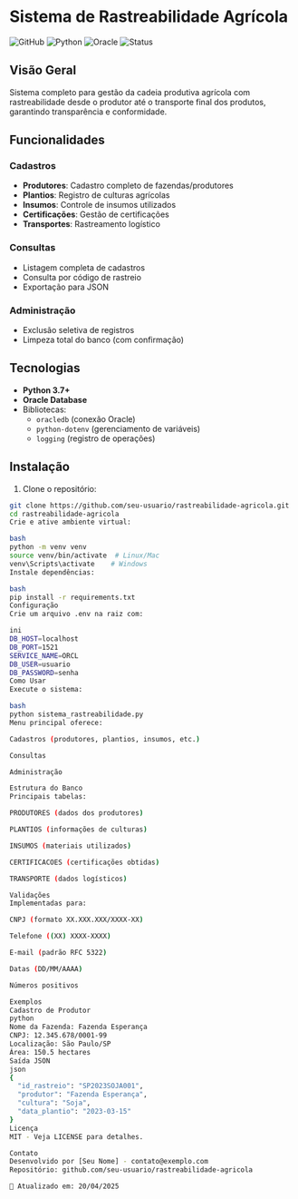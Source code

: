 # Sistema de Rastreabilidade Agrícola

![GitHub](https://img.shields.io/badge/license-MIT-blue) ![Python](https://img.shields.io/badge/python-3.7%2B-blue) ![Oracle](https://img.shields.io/badge/database-Oracle-red) ![Status](https://img.shields.io/badge/status-active-success)

## Visão Geral
Sistema completo para gestão da cadeia produtiva agrícola com rastreabilidade desde o produtor até o transporte final dos produtos, garantindo transparência e conformidade.

## Funcionalidades
### Cadastros
- **Produtores**: Cadastro completo de fazendas/produtores
- **Plantios**: Registro de culturas agrícolas
- **Insumos**: Controle de insumos utilizados
- **Certificações**: Gestão de certificações
- **Transportes**: Rastreamento logístico

### Consultas
- Listagem completa de cadastros
- Consulta por código de rastreio
- Exportação para JSON

### Administração
- Exclusão seletiva de registros
- Limpeza total do banco (com confirmação)

## Tecnologias
- **Python 3.7+**
- **Oracle Database**
- Bibliotecas:
  - `oracledb` (conexão Oracle)
  - `python-dotenv` (gerenciamento de variáveis)
  - `logging` (registro de operações)

## Instalação
1. Clone o repositório:
```bash
git clone https://github.com/seu-usuario/rastreabilidade-agricola.git
cd rastreabilidade-agricola
Crie e ative ambiente virtual:

bash
python -m venv venv
source venv/bin/activate  # Linux/Mac
venv\Scripts\activate    # Windows
Instale dependências:

bash
pip install -r requirements.txt
Configuração
Crie um arquivo .env na raiz com:

ini
DB_HOST=localhost
DB_PORT=1521
SERVICE_NAME=ORCL
DB_USER=usuario
DB_PASSWORD=senha
Como Usar
Execute o sistema:

bash
python sistema_rastreabilidade.py
Menu principal oferece:

Cadastros (produtores, plantios, insumos, etc.)

Consultas

Administração

Estrutura do Banco
Principais tabelas:

PRODUTORES (dados dos produtores)

PLANTIOS (informações de culturas)

INSUMOS (materiais utilizados)

CERTIFICACOES (certificações obtidas)

TRANSPORTE (dados logísticos)

Validações
Implementadas para:

CNPJ (formato XX.XXX.XXX/XXXX-XX)

Telefone ((XX) XXXX-XXXX)

E-mail (padrão RFC 5322)

Datas (DD/MM/AAAA)

Números positivos

Exemplos
Cadastro de Produtor
python
Nome da Fazenda: Fazenda Esperança
CNPJ: 12.345.678/0001-99
Localização: São Paulo/SP
Área: 150.5 hectares
Saída JSON
json
{
  "id_rastreio": "SP2023SOJA001",
  "produtor": "Fazenda Esperança",
  "cultura": "Soja",
  "data_plantio": "2023-03-15"
}
Licença
MIT - Veja LICENSE para detalhes.

Contato
Desenvolvido por [Seu Nome] - contato@exemplo.com
Repositório: github.com/seu-usuario/rastreabilidade-agricola

📌 Atualizado em: 20/04/2025
